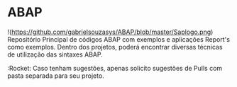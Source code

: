 # ABAP
!(https://github.com/gabrielsouzasys/ABAP/blob/master/Saplogo.png)
Repositório Principal de códigos ABAP com exemplos e aplicações Report's como exemplos.
Dentro dos projetos, poderá encontrar diversas técnicas de utilização das sintaxes ABAP.

:Rocket: Caso tenham sugestões, apenas solicito sugestões de Pulls com pasta separada para seu projeto. 




